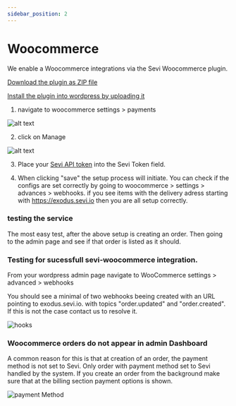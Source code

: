 ```yaml
---
sidebar_position: 2
---
```


# Woocommerce

We enable a Woocommerce integrations via the Sevi Woocommerce plugin.

[Download the plugin as ZIP file](https://github.com/sevifinance/Sevi-Woocommerce-Plugin/archive/refs/heads/main.zip)

[Install the plugin into wordpress by uploading it](https://www.wpbeginner.com/beginners-guide/step-by-step-guide-to-install-a-wordpress-plugin-for-beginners/)


1. navigate to woocommerce settings > payments


![alt text](/img/woocommerce/woocommerceSettings.png "Settings")


2. click on Manage

![alt text](/img/woocommerce/pluginSettings.png "Settings")

3. Place your [Sevi API token](/docs/developer/authentication.md) into the Sevi Token field.


4. When clicking "save" the setup process will initiate. You can check if the configs are set correctly by going to woocommerce > settings > advances > webhooks.
   if you see items with the delivery adress starting with https://exodus.sevi.io then you are all setup correctly.


### testing the service
The most easy test, after the above setup is creating an order. Then going to the admin page and see if that order is listed as it should. 


### Testing for sucessfull sevi-woocommerce integration.

From your wordpress admin page navigate to WooCommerce settings > advanced > webhooks

You should see a minimal of two webhooks beeing created with an URL pointing to exodus.sevi.io.
with topics  "order.updated" and "order.created". If this is not the case contact us to resolve it.

![hooks](/img/woocommerce/hooks.png "hooks")


### Woocommerce orders do not appear in admin Dashboard

A common reason for this is that at creation of an order, the payment method is not set to Sevi. Only order with payment method set to Sevi handled by the system. If you create an order from the background make sure that at the billing section payment options is shown.



![payment Method](/img/woocommerce/selectPaymentMethod.png "Set payment method")
